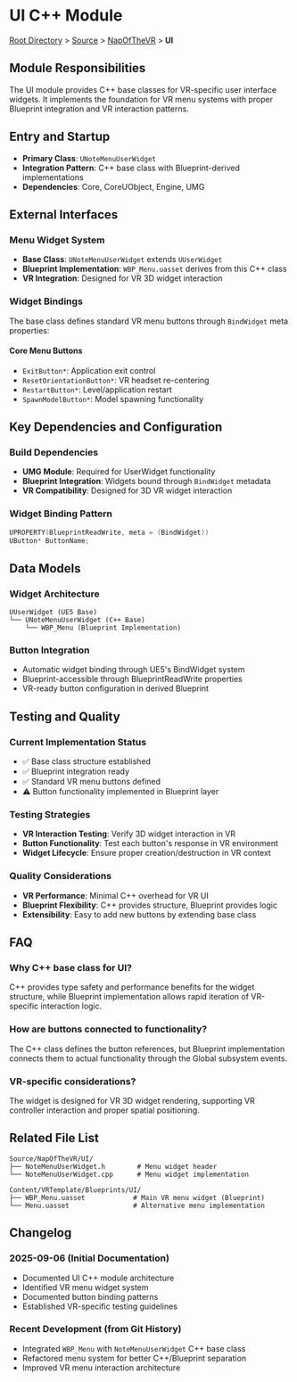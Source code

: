 # UI C++ Module  

[Root Directory](../../../CLAUDE.md) > [Source](../../) > [NapOfTheVR](../) > **UI**

## Module Responsibilities
The UI module provides C++ base classes for VR-specific user interface widgets. It implements the foundation for VR menu systems with proper Blueprint integration and VR interaction patterns.

## Entry and Startup
- **Primary Class**: `UNoteMenuUserWidget`
- **Integration Pattern**: C++ base class with Blueprint-derived implementations
- **Dependencies**: Core, CoreUObject, Engine, UMG

## External Interfaces

### Menu Widget System
- **Base Class**: `UNoteMenuUserWidget` extends `UUserWidget`
- **Blueprint Implementation**: `WBP_Menu.uasset` derives from this C++ class
- **VR Integration**: Designed for VR 3D widget interaction

### Widget Bindings
The base class defines standard VR menu buttons through `BindWidget` meta properties:

#### Core Menu Buttons
- `ExitButton*`: Application exit control
- `ResetOrientationButton*`: VR headset re-centering
- `RestartButton*`: Level/application restart
- `SpawnModelButton*`: Model spawning functionality

## Key Dependencies and Configuration

### Build Dependencies
- **UMG Module**: Required for UserWidget functionality
- **Blueprint Integration**: Widgets bound through `BindWidget` metadata
- **VR Compatibility**: Designed for 3D VR widget interaction

### Widget Binding Pattern
```cpp
UPROPERTY(BlueprintReadWrite, meta = (BindWidget))
UButton* ButtonName;
```

## Data Models

### Widget Architecture
```
UUserWidget (UE5 Base)
└── UNoteMenuUserWidget (C++ Base)
    └── WBP_Menu (Blueprint Implementation)
```

### Button Integration
- Automatic widget binding through UE5's BindWidget system
- Blueprint-accessible through BlueprintReadWrite properties
- VR-ready button configuration in derived Blueprint

## Testing and Quality

### Current Implementation Status
- ✅ Base class structure established
- ✅ Blueprint integration ready
- ✅ Standard VR menu buttons defined
- ⚠️ Button functionality implemented in Blueprint layer

### Testing Strategies  
- **VR Interaction Testing**: Verify 3D widget interaction in VR
- **Button Functionality**: Test each button's response in VR environment
- **Widget Lifecycle**: Ensure proper creation/destruction in VR context

### Quality Considerations
- **VR Performance**: Minimal C++ overhead for VR UI
- **Blueprint Flexibility**: C++ provides structure, Blueprint provides logic
- **Extensibility**: Easy to add new buttons by extending base class

## FAQ

### Why C++ base class for UI?
C++ provides type safety and performance benefits for the widget structure, while Blueprint implementation allows rapid iteration of VR-specific interaction logic.

### How are buttons connected to functionality?
The C++ class defines the button references, but Blueprint implementation connects them to actual functionality through the Global subsystem events.

### VR-specific considerations?
The widget is designed for VR 3D widget rendering, supporting VR controller interaction and proper spatial positioning.

## Related File List
```
Source/NapOfTheVR/UI/
├── NoteMenuUserWidget.h        # Menu widget header
└── NoteMenuUserWidget.cpp      # Menu widget implementation

Content/VRTemplate/Blueprints/UI/
├── WBP_Menu.uasset            # Main VR menu widget (Blueprint)
└── Menu.uasset                # Alternative menu implementation
```

## Changelog

### 2025-09-06 (Initial Documentation)
- Documented UI C++ module architecture
- Identified VR menu widget system
- Documented button binding patterns
- Established VR-specific testing guidelines

### Recent Development (from Git History)
- Integrated `WBP_Menu` with `NoteMenuUserWidget` C++ base class
- Refactored menu system for better C++/Blueprint separation
- Improved VR menu interaction architecture
